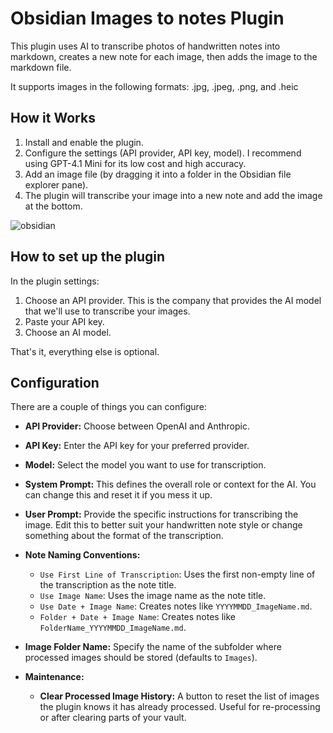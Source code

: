 # Obsidian Images to notes Plugin

This plugin uses AI to transcribe photos of handwritten notes into markdown, creates a new note for each image, then adds the image to the markdown file.

It supports images in the following formats: .jpg, .jpeg, .png, and .heic

## How it Works

1.  Install and enable the plugin.
2.  Configure the settings (API provider, API key, model). I recommend using GPT-4.1 Mini for its low cost and high accuracy.
3.  Add an image file (by dragging it into a folder in the Obsidian file explorer pane).
4.  The plugin will transcribe your image into a new note and add the image at the bottom.

![obsidian](https://github.com/user-attachments/assets/c639b86f-c014-437f-9c8d-e6b4b6cab496)

## How to set up the plugin

In the plugin settings:

1. Choose an API provider. This is the company that provides the AI model that we'll use to transcribe your images.
2. Paste your API key.
3. Choose an AI model.

That's it, everything else is optional.


## Configuration

There are a couple of things you can configure:

*   **API Provider:** Choose between OpenAI and Anthropic.
*   **API Key:** Enter the API key for your preferred provider.
*   **Model:** Select the model you want to use for transcription.
*   **System Prompt:** This defines the overall role or context for the AI. You can change this and reset it if you mess it up.
*   **User Prompt:** Provide the specific instructions for transcribing the image. Edit this to better suit your handwritten note style or change something about the format of the transcription.
*   **Note Naming Conventions:**
    *   `Use First Line of Transcription`: Uses the first non-empty line of the transcription as the note title.
    *   `Use Image Name`: Uses the image name as the note title.
    *   `Use Date + Image Name`: Creates notes like `YYYYMMDD_ImageName.md`.
    *   `Folder + Date + Image Name`: Creates notes like `FolderName_YYYYMMDD_ImageName.md`.
    
*   **Image Folder Name:** Specify the name of the subfolder where processed images should be stored (defaults to `Images`).
*   **Maintenance:**
    *   **Clear Processed Image History:** A button to reset the list of images the plugin knows it has already processed. Useful for re-processing or after clearing parts of your vault.
